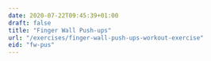 ```yaml
---
date: 2020-07-22T09:45:39+01:00
draft: false
title: "Finger Wall Push-ups"
url: "/exercises/finger-wall-push-ups-workout-exercise"
eid: "fw-pus"
---
```

